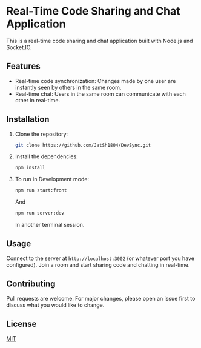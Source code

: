 # Real-Time Code Sharing and Chat Application

This is a real-time code sharing and chat application built with Node.js and Socket.IO.

## Features

- Real-time code synchronization: Changes made by one user are instantly seen by others in the same room.
- Real-time chat: Users in the same room can communicate with each other in real-time.

## Installation

1. Clone the repository:
   ```bash
   git clone https://github.com/JatSh1804/DevSync.git
   ```
2. Install the dependencies:
   ```bash
   npm install
   ```
3. To run in Development mode:
   ```bash
   npm run start:front
   ```
   And
   ```bash
   npm run server:dev
   ```
   In another terminal session.
   
## Usage

Connect to the server at `http://localhost:3002` (or whatever port you have configured). Join a room and start sharing code and chatting in real-time.

## Contributing

Pull requests are welcome. For major changes, please open an issue first to discuss what you would like to change.

## License

[MIT](https://choosealicense.com/licenses/mit/)
